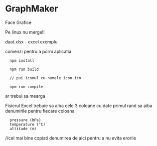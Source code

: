 # GraphMaker
Face Grafice 


Pe linux nu merge!!

daat.xlsx - excel exemplu

comenzi pentru a porni aplicatia

      npm install
      
      npm run build
      
      // pui iconul cu numele icon.ico
      
      npm run compile


 ar trebui sa mearga

Fisierul Excel trebuie sa aiba cele 3 coloane cu date primul rand sa aiba denumirile pentru fiecare coloana 

      pressure (hPa)
      temperature (°C)
      altitude (m)
//cel mai bine copiati denumirea de aici pentru a nu evita erorile
